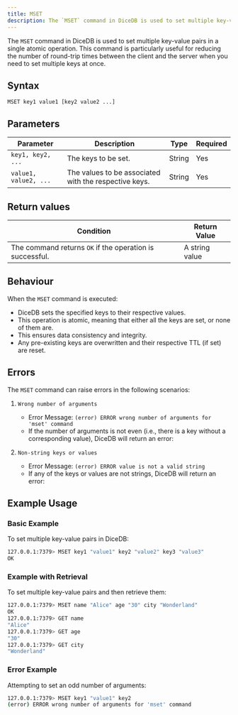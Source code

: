 ```yaml
---
title: MSET
description: The `MSET` command in DiceDB is used to set multiple key-value pairs in a single atomic operation. This command is particularly useful for reducing the number of round-trip times between the client and the server when you need to set multiple keys at once.
---
```


The `MSET` command in DiceDB is used to set multiple key-value pairs in a single atomic operation. This command is particularly useful for reducing the number of round-trip times between the client and the server when you need to set multiple keys at once.

## Syntax

```plaintext
MSET key1 value1 [key2 value2 ...]
```

## Parameters

| Parameter       | Description                                      | Type    | Required |
|-----------------|--------------------------------------------------|---------|----------|
| `key1, key2, ...`           | The keys to be set.  | String  | Yes      |
| `value1, value2, ...`           | The values to be associated with the respective keys. | String  | Yes      |


## Return values

| Condition                                      | Return Value                                      |
|------------------------------------------------|---------------------------------------------------|
| The command returns `OK` if the operation is successful.                       | A string value                                             |


## Behaviour

When the `MSET` command is executed:

- DiceDB sets the specified keys to their respective values.
- This operation is atomic, meaning that either all the keys are set, or none of them are.
- This ensures data consistency and integrity.
- Any pre-existing keys are overwritten and their respective TTL (if set) are reset.

## Errors

The `MSET` command can raise errors in the following scenarios:

1. `Wrong number of arguments`

   - Error Message: `(error) ERROR wrong number of arguments for 'mset' command`
   - If the number of arguments is not even (i.e., there is a key without a corresponding value), DiceDB will return an error:

2. `Non-string keys or values`

   - Error Message: `(error) ERROR value is not a valid string`
   - If any of the keys or values are not strings, DiceDB will return an error:

## Example Usage

### Basic Example

To set multiple key-value pairs in DiceDB:

```bash
127.0.0.1:7379> MSET key1 "value1" key2 "value2" key3 "value3"
OK
```

### Example with Retrieval

To set multiple key-value pairs and then retrieve them:

```bash
127.0.0.1:7379> MSET name "Alice" age "30" city "Wonderland"
OK
127.0.0.1:7379> GET name
"Alice"
127.0.0.1:7379> GET age
"30"
127.0.0.1:7379> GET city
"Wonderland"
```

### Error Example

Attempting to set an odd number of arguments:

```sh
127.0.0.1:7379> MSET key1 "value1" key2
(error) ERROR wrong number of arguments for 'mset' command
```
